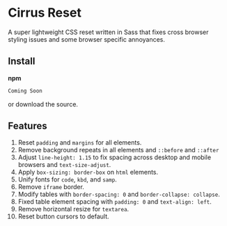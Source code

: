 # Cirrus Reset

A super lightweight CSS reset written in Sass that fixes cross browser styling issues and some browser specific annoyances.

## Install
**npm**

```sh
Coming Soon
```

or download the source.

## Features
1. Reset `padding` and `margins` for all elements.
2. Remove background repeats in all elements and `::before` and `::after`
3. Adjust `line-height: 1.15` to fix spacing across desktop and mobile browsers and `text-size-adjust`.
4. Apply `box-sizing: border-box` on `html` elements.
5. Unify fonts for `code`, `kbd`, and `samp`.
6. Remove `iframe` border.
7. Modify tables with `border-spacing: 0` and `border-collapse: collapse`.
8. Fixed table element spacing with `padding: 0` and `text-align: left`.
9. Remove horizontal resize for `textarea`.
10. Reset button cursors to default.